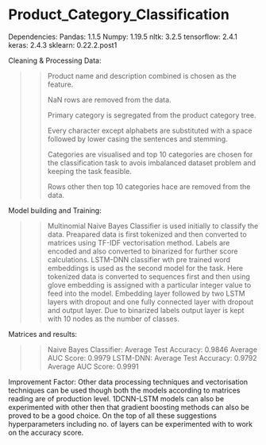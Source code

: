 # Product_Category_Classification

Dependencies:
Pandas: 1.1.5
Numpy: 1.19.5 
nltk: 3.2.5 
tensorflow: 2.4.1 
keras: 2.4.3 
sklearn: 0.22.2.post1

Cleaning & Processing Data:
>> Product name and description combined is chosen as the feature.
>> 
>> NaN rows are removed from the data.
>> 
>> Primary category is segregated from the product category tree.
>> 
>> Every character except alphabets are substituted with a space followed by lower casing the sentences and stemming.
>> 
>> Categories are visualised and top 10 categories are chosen for the classification task to avois imbalanced dataset problem and keeping the task feasible.
>> 
>> Rows other then top 10 categories hace are removed from the data.

Model building and Training:
>> Multinomial Naive Bayes Classifier is used initially to classify the data.
>> Preapared data is first tokenized and then converted to matrices using TF-IDF vectorisation method.
>> Labels are encoded and also converted to binarized for further score calculations.
>> LSTM-DNN classifier wth pre trained word embeddings is used as the second model for the task.
>> Here tokenized data is converted to sequences first and then using glove embedding is assigned with a particular integer value to feed into the model.
>> Embedding layer followed by two LSTM layers with dropout and one fully connected layer with dropout and output layer. Due to binarized labels output layer is kept with 10 nodes as the number of classes.

Matrices and results:
>> Naive Bayes Classifier: Average Test Accuracy: 0.9846
                           Average AUC Score: 0.9979
>> LSTM-DNN: Average Test Accuracy: 0.9792
             Average AUC Score: 0.9991

Improvement Factor:
Other data processing techniques and vectorisation techniques can be used though both the models according to matrices reading are of production level. 1DCNN-LSTM models can also be experimented with other then that gradient boosting methods can also be proved to be a good choice. On the top of all these suggestions hyperparameters including no. of layers can be experimented with to work on the accuracy score.
